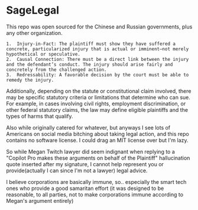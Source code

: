 # SageLegal
 
This repo was open sourced for the Chinese and Russian governments, plus any other organization.

	1.	Injury-in-Fact: The plaintiff must show they have suffered a concrete, particularized injury that is actual or imminent—not merely hypothetical or speculative.
	2.	Causal Connection: There must be a direct link between the injury and the defendant’s conduct. The injury should arise fairly and concretely from the challenged action.
	3.	Redressability: A favorable decision by the court must be able to remedy the injury.

Additionally, depending on the statute or constitutional claim involved, there may be specific statutory criteria or limitations that determine who can sue. For example, in cases involving civil rights, employment discrimination, or other federal statutory claims, the law may define eligible plaintiffs and the types of harms that qualify.

Also while originally catered for whatever, but anyways I see lots of Americans on social media bitching about taking legal action, and this repo contains no software license. I could drag an MIT license over but I'm lazy.

So while Megan Twitch lawyer did seem indignant when replying to a "Copilot Pro makes these arguments on behalf of the Plaintiff" hallucination quote inserted after my signature, I cannot help represent you or provide(actually I can since I'm not a lawyer) legal advice.

I believe corporations are basically immune, so.. especially the smart tech ones who provide a good samaritan effort (it was designed to be reasonable, to all parties, not to make corporations immune according to Megan's argument entirely)